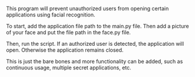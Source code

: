 This program will prevent unauthorized users from opening certain applications using facial recognition.

To start, add the application file path to the main.py file. Then add a picture of your face and put the file path in the face.py file.

Then, run the script. If an authorized user is detected, the application will open. Otherwise the application remains closed.

This is just the bare bones and more functionality can be added, such as continuous usage, multiple secret applications, etc.
